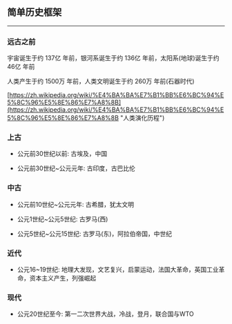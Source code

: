 ## 简单历史框架

---

### 远古之前

宇宙诞生于约 137亿 年前，银河系诞生于约 136亿 年前，太阳系\(地球\)诞生于约 46亿 年前

人类产生于约 1500万 年前，人类文明诞生于约 260万 年前\(石器时代\)

[https://zh.wikipedia.org/wiki/%E4%BA%BA%E7%B1%BB%E6%BC%94%E5%8C%96%E5%8E%86%E7%A8%8B](https://zh.wikipedia.org/wiki/%E4%BA%BA%E7%B1%BB%E6%BC%94%E5%8C%96%E5%8E%86%E7%A8%8B "人类演化历程")

### **上古**

* 公元前30世纪以前: 古埃及，中国

* 公元前30世纪~公元元年: 古印度，古巴比伦

### **中古**

* 公元前10世纪~公元元年: 古希腊，犹太文明

* 公元1世纪~公元5世纪: 古罗马\(西\)

* 公元5世纪~公元15世纪: 古罗马\(东\)，阿拉伯帝国，中世纪

### **近代**

* 公元16~19世纪: 地理大发现，文艺复兴，启蒙运动，法国大革命，英国工业革命，资本主义产生，列强崛起

### **现代**

* 公元20世纪至今: 第一二次世界大战，冷战，登月，联合国与WTO



